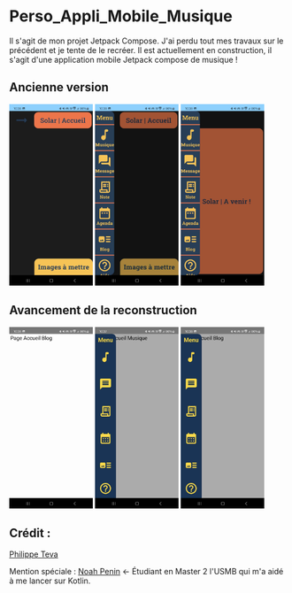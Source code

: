 # Perso_Appli_Mobile_Musique

Il s'agit de mon projet Jetpack Compose. J'ai perdu tout mes travaux sur le précédent et je tente de le recréer. Il est actuellement en construction, il s'agit d'une application mobile Jetpack compose de musique !

## Ancienne version

<img src="README_Assets/Ancien_Accueil.jpg" alt="Ancien Accueil" style="width:30%;"/> <img src="README_Assets/Ancien_Barre_Menu1.jpg" alt="Ancien_BarreMenu1" style="width:30%;"/> <img src="README_Assets/Ancien_Barre_Menu2.jpg" alt="Ancien_BarreMenu2" style="width:30%;"/>

## Avancement de la reconstruction

<img src="README_Assets/New_Accueil.jpg" alt="New Accueil" style="width:30%;"/> <img src="README_Assets/New_Barre_Menu1.jpg" alt="New_BarreMenu1" style="width:30%;"/> <img src="README_Assets/New_Barre_Menu2.jpg" alt="New_BarreMenu2" style="width:30%;"/>

## Crédit :
[Philippe Teva](https://github.com/TevaPhilippe05)

Mention spéciale :
[Noah Penin](https://github.com/enteraname74) <- Étudiant en Master 2  l'USMB qui m'a aidé à me lancer sur Kotlin.

